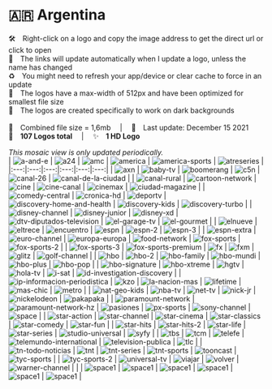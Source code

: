 🇦🇷 Argentina
===============
🛠 Right-click on a logo and copy the image address to get the direct url or click to open  
🔗 The links will update automatically when I update a logo, unless the name has changed  
♻️ You might need to refresh your app/device or clear cache to force in an update  
📐 The logos have a max-width of 512px and have been optimized for smallest file size  
🖤 The logos are created specifically to work on dark backgrounds  
   
💾 Combined file size = 1,6mb  |  📅 Last update: December 15 2021  
🎨 __107 Logos total__  |  ✨ __1 HD Logo__
   
   
*This mosaic view is only updated periodically.*  
| ![a-and-e] | ![a24] | ![amc] | ![america] | ![america-sports] | ![atreseries] |
|:---:|:---:|:---:|:---:|:---:|:---:|
| ![axn] | ![baby-tv] | ![boomerang] | ![c5n] | ![canal-26] | ![canal-de-la-ciudad] |
| ![canal-rural] | ![cartoon-network] | ![cine] | ![cine-canal] | ![cinemax] | ![ciudad-magazine] |
| ![comedy-central] | ![cronica-hd] | ![deportv] | ![discovery-home-and-health] | ![discovery-kids] | ![discovery-turbo] |
| ![disney-channel] | ![disney-junior] | ![disney-xd] | ![dtv-diputados-television] | ![el-garage-tv] | ![el-gourmet] |
| ![elnueve] | ![eltrece] | ![encuentro] | ![espn] | ![espn-2] | ![espn-3] |
| ![espn-extra] | ![euro-channel] | ![europa-europa] | ![food-network] | ![fox-sports] | ![fox-sports-2] |
| ![fox-sports-3] | ![fox-sports-premium] | ![fx] | ![fxm] | ![glitz] | ![golf-channel] |
| ![hbo] | ![hbo-2] | ![hbo-family] | ![hbo-mundi] | ![hbo-plus] | ![hbo-pop] |
| ![hbo-signature] | ![hbo-xtreme] | ![hgtv] | ![hola-tv] | ![i-sat] | ![id-investigation-discovery] |
| ![ip-informacion-periodistica] | ![kzo] | ![la-nacion-mas] | ![lifetime] | ![mas-chic] | ![metro] |
| ![nat-geo-kids] | ![nba-tv] | ![net-tv] | ![nick-jr] | ![nickelodeon] | ![pakapaka] |
| ![paramount-network] | ![paramount-network-hz] | ![pasiones] | ![px-sports] | ![sony-channel] | ![space] |
| ![star-action] | ![star-channel] | ![star-cinema] | ![star-classics] | ![star-comedy] | ![star-fun] |
| ![star-hits] | ![star-hits-2] | ![star-life] | ![star-series] | ![studio-universal] | ![syfy] |
| ![tbs] | ![tcm] | ![telefe] | ![telemundo-international] | ![television-publica] | ![tlc] |
| ![tn-todo-noticias] | ![tnt] | ![tnt-series] | ![tnt-sports] | ![tooncast] | ![tyc-sports] |
| ![tyc-sports-2] | ![universal-tv] | ![viajar] | ![volver] | ![warner-channel] |  |
| ![space1] | ![space1] | ![space1] | ![space1] | ![space1] | ![space1] |

[a-and-e]:https://raw.githubusercontent.com/cybertsotsi/tv/master/countries/argentina/a-and-e-ar.png
[a24]:https://raw.githubusercontent.com/cybertsotsi/tv/master/countries/argentina/a24-ar.png
[amc]:https://raw.githubusercontent.com/cybertsotsi/tv/master/countries/argentina/amc-ar.png
[america]:https://raw.githubusercontent.com/cybertsotsi/tv/master/countries/argentina/america-ar.png
[america-sports]:https://raw.githubusercontent.com/cybertsotsi/tv/master/countries/argentina/america-sports-ar.png
[atreseries]:https://raw.githubusercontent.com/cybertsotsi/tv/master/countries/argentina/atreseries-ar.png
[axn]:https://raw.githubusercontent.com/cybertsotsi/tv/master/countries/argentina/axn-ar.png
[baby-tv]:https://raw.githubusercontent.com/cybertsotsi/tv/master/countries/argentina/baby-tv-ar.png
[boomerang]:https://raw.githubusercontent.com/cybertsotsi/tv/master/countries/argentina/boomerang-ar.png
[c5n]:https://raw.githubusercontent.com/cybertsotsi/tv/master/countries/argentina/c5n-ar.png
[canal-26]:https://raw.githubusercontent.com/cybertsotsi/tv/master/countries/argentina/canal-26-ar.png
[canal-de-la-ciudad]:https://raw.githubusercontent.com/cybertsotsi/tv/master/countries/argentina/canal-de-la-ciudad-ar.png
[canal-rural]:https://raw.githubusercontent.com/cybertsotsi/tv/master/countries/argentina/canal-rural-ar.png
[cartoon-network]:https://raw.githubusercontent.com/cybertsotsi/tv/master/countries/argentina/cartoon-network-ar.png
[cine]:https://raw.githubusercontent.com/cybertsotsi/tv/master/countries/argentina/cine-ar-ar.png
[cine-canal]:https://raw.githubusercontent.com/cybertsotsi/tv/master/countries/argentina/cine-canal-ar.png
[cinemax]:https://raw.githubusercontent.com/cybertsotsi/tv/master/countries/argentina/cinemax-ar.png
[ciudad-magazine]:https://raw.githubusercontent.com/cybertsotsi/tv/master/countries/argentina/ciudad-magazine-ar.png
[comedy-central]:https://raw.githubusercontent.com/cybertsotsi/tv/master/countries/argentina/comedy-central-ar.png
[cronica-hd]:https://raw.githubusercontent.com/cybertsotsi/tv/master/countries/argentina/cronica-hd-ar.png
[deportv]:https://raw.githubusercontent.com/cybertsotsi/tv/master/countries/argentina/deportv-ar.png
[discovery-home-and-health]:https://raw.githubusercontent.com/cybertsotsi/tv/master/countries/argentina/discovery-home-and-health-ar.png
[discovery-kids]:https://raw.githubusercontent.com/cybertsotsi/tv/master/countries/argentina/discovery-kids-ar.png
[discovery-turbo]:https://raw.githubusercontent.com/cybertsotsi/tv/master/countries/argentina/discovery-turbo-ar.png
[disney-channel]:https://raw.githubusercontent.com/cybertsotsi/tv/master/countries/argentina/disney-channel-ar.png
[disney-junior]:https://raw.githubusercontent.com/cybertsotsi/tv/master/countries/argentina/disney-junior-ar.png
[disney-xd]:https://raw.githubusercontent.com/cybertsotsi/tv/master/countries/argentina/disney-xd-ar.png
[dtv-diputados-television]:https://raw.githubusercontent.com/cybertsotsi/tv/master/countries/argentina/dtv-diputados-television-ar.png
[el-garage-tv]:https://raw.githubusercontent.com/cybertsotsi/tv/master/countries/argentina/el-garage-tv-ar.png
[el-gourmet]:https://raw.githubusercontent.com/cybertsotsi/tv/master/countries/argentina/el-gourmet-ar.png
[elnueve]:https://raw.githubusercontent.com/cybertsotsi/tv/master/countries/argentina/elnueve-ar.png
[eltrece]:https://raw.githubusercontent.com/cybertsotsi/tv/master/countries/argentina/eltrece-ar.png
[encuentro]:https://raw.githubusercontent.com/cybertsotsi/tv/master/countries/argentina/encuentro-ar.png
[espn]:https://raw.githubusercontent.com/cybertsotsi/tv/master/countries/argentina/espn-ar.png
[espn-2]:https://raw.githubusercontent.com/cybertsotsi/tv/master/countries/argentina/espn-2-ar.png
[espn-3]:https://raw.githubusercontent.com/cybertsotsi/tv/master/countries/argentina/espn-3-ar.png
[espn-extra]:https://raw.githubusercontent.com/cybertsotsi/tv/master/countries/argentina/espn-extra-ar.png
[euro-channel]:https://raw.githubusercontent.com/cybertsotsi/tv/master/countries/argentina/euro-channel-ar.png
[europa-europa]:https://raw.githubusercontent.com/cybertsotsi/tv/master/countries/argentina/europa-europa-ar.png
[food-network]:https://raw.githubusercontent.com/cybertsotsi/tv/master/countries/argentina/food-network-ar.png
[fox-sports]:https://raw.githubusercontent.com/cybertsotsi/tv/master/countries/argentina/fox-sports-ar.png
[fox-sports-2]:https://raw.githubusercontent.com/cybertsotsi/tv/master/countries/argentina/fox-sports-2-ar.png
[fox-sports-3]:https://raw.githubusercontent.com/cybertsotsi/tv/master/countries/argentina/fox-sports-3-ar.png
[fox-sports-premium]:https://raw.githubusercontent.com/cybertsotsi/tv/master/countries/argentina/fox-sports-premium-ar.png
[fx]:https://raw.githubusercontent.com/cybertsotsi/tv/master/countries/argentina/fx-ar.png
[fxm]:https://raw.githubusercontent.com/cybertsotsi/tv/master/countries/argentina/fxm-ar.png
[glitz]:https://raw.githubusercontent.com/cybertsotsi/tv/master/countries/argentina/glitz-ar.png
[golf-channel]:https://raw.githubusercontent.com/cybertsotsi/tv/master/countries/argentina/golf-channel-ar.png
[hbo]:https://raw.githubusercontent.com/cybertsotsi/tv/master/countries/argentina/hbo-ar.png
[hbo-2]:https://raw.githubusercontent.com/cybertsotsi/tv/master/countries/argentina/hbo-2-ar.png
[hbo-family]:https://raw.githubusercontent.com/cybertsotsi/tv/master/countries/argentina/hbo-family-ar.png
[hbo-mundi]:https://raw.githubusercontent.com/cybertsotsi/tv/master/countries/argentina/hbo-mundi-ar.png
[hbo-plus]:https://raw.githubusercontent.com/cybertsotsi/tv/master/countries/argentina/hbo-plus-ar.png
[hbo-pop]:https://raw.githubusercontent.com/cybertsotsi/tv/master/countries/argentina/hbo-pop-ar.png
[hbo-signature]:https://raw.githubusercontent.com/cybertsotsi/tv/master/countries/argentina/hbo-signature-ar.png
[hbo-xtreme]:https://raw.githubusercontent.com/cybertsotsi/tv/master/countries/argentina/hbo-xtreme-ar.png
[hgtv]:https://raw.githubusercontent.com/cybertsotsi/tv/master/countries/argentina/hgtv-ar.png
[hola-tv]:https://raw.githubusercontent.com/cybertsotsi/tv/master/countries/argentina/hola-tv-ar.png
[i-sat]:https://raw.githubusercontent.com/cybertsotsi/tv/master/countries/argentina/i-sat-ar.png
[id-investigation-discovery]:https://raw.githubusercontent.com/cybertsotsi/tv/master/countries/argentina/id-investigation-discovery-ar.png
[ip-informacion-periodistica]:https://raw.githubusercontent.com/cybertsotsi/tv/master/countries/argentina/ip-informacion-periodistica-ar.png
[kzo]:https://raw.githubusercontent.com/cybertsotsi/tv/master/countries/argentina/kzo-ar.png
[la-nacion-mas]:https://raw.githubusercontent.com/cybertsotsi/tv/master/countries/argentina/la-nacion-mas-ar.png
[lifetime]:https://raw.githubusercontent.com/cybertsotsi/tv/master/countries/argentina/lifetime-ar.png
[mas-chic]:https://raw.githubusercontent.com/cybertsotsi/tv/master/countries/argentina/mas-chic-ar.png
[metro]:https://raw.githubusercontent.com/cybertsotsi/tv/master/countries/argentina/metro-ar.png
[nat-geo-kids]:https://raw.githubusercontent.com/cybertsotsi/tv/master/countries/argentina/nat-geo-kids-ar.png
[nba-tv]:https://raw.githubusercontent.com/cybertsotsi/tv/master/countries/argentina/nba-tv-ar.png
[net-tv]:https://raw.githubusercontent.com/cybertsotsi/tv/master/countries/argentina/net-tv-ar.png
[nick-jr]:https://raw.githubusercontent.com/cybertsotsi/tv/master/countries/argentina/nick-jr-ar.png
[nickelodeon]:https://raw.githubusercontent.com/cybertsotsi/tv/master/countries/argentina/nickelodeon-ar.png
[pakapaka]:https://raw.githubusercontent.com/cybertsotsi/tv/master/countries/argentina/pakapaka-ar.png
[paramount-network]:https://raw.githubusercontent.com/cybertsotsi/tv/master/countries/argentina/paramount-network-ar.png
[paramount-network-hz]:https://raw.githubusercontent.com/cybertsotsi/tv/master/countries/argentina/paramount-network-hz-ar.png
[pasiones]:https://raw.githubusercontent.com/cybertsotsi/tv/master/countries/argentina/pasiones-ar.png
[px-sports]:https://raw.githubusercontent.com/cybertsotsi/tv/master/countries/argentina/px-sports-ar.png
[sony-channel]:https://raw.githubusercontent.com/cybertsotsi/tv/master/countries/argentina/sony-channel-ar.png
[space]:https://raw.githubusercontent.com/cybertsotsi/tv/master/countries/argentina/space-ar.png
[star-action]:https://raw.githubusercontent.com/cybertsotsi/tv/master/countries/argentina/star-action-ar.png
[star-channel]:https://raw.githubusercontent.com/cybertsotsi/tv/master/countries/argentina/star-channel-ar.png
[star-cinema]:https://raw.githubusercontent.com/cybertsotsi/tv/master/countries/argentina/star-cinema-ar.png
[star-classics]:https://raw.githubusercontent.com/cybertsotsi/tv/master/countries/argentina/star-classics-ar.png
[star-comedy]:https://raw.githubusercontent.com/cybertsotsi/tv/master/countries/argentina/star-comedy-ar.png
[star-fun]:https://raw.githubusercontent.com/cybertsotsi/tv/master/countries/argentina/star-fun-ar.png
[star-hits]:https://raw.githubusercontent.com/cybertsotsi/tv/master/countries/argentina/star-hits-ar.png
[star-hits-2]:https://raw.githubusercontent.com/cybertsotsi/tv/master/countries/argentina/star-hits-2-ar.png
[star-life]:https://raw.githubusercontent.com/cybertsotsi/tv/master/countries/argentina/star-life-ar.png
[star-series]:https://raw.githubusercontent.com/cybertsotsi/tv/master/countries/argentina/star-series-ar.png
[studio-universal]:https://raw.githubusercontent.com/cybertsotsi/tv/master/countries/argentina/studio-universal-ar.png
[syfy]:https://raw.githubusercontent.com/cybertsotsi/tv/master/countries/argentina/syfy-ar.png
[tbs]:https://raw.githubusercontent.com/cybertsotsi/tv/master/countries/argentina/tbs-ar.png
[tcm]:https://raw.githubusercontent.com/cybertsotsi/tv/master/countries/argentina/tcm-ar.png
[telefe]:https://raw.githubusercontent.com/cybertsotsi/tv/master/countries/argentina/telefe-ar.png
[telemundo-international]:https://raw.githubusercontent.com/cybertsotsi/tv/master/countries/argentina/telemundo-international-ar.png
[television-publica]:https://raw.githubusercontent.com/cybertsotsi/tv/master/countries/argentina/television-publica-ar.png
[tlc]:https://raw.githubusercontent.com/cybertsotsi/tv/master/countries/argentina/tlc-ar.png
[tn-todo-noticias]:https://raw.githubusercontent.com/cybertsotsi/tv/master/countries/argentina/tn-todo-noticias-ar.png
[tnt]:https://raw.githubusercontent.com/cybertsotsi/tv/master/countries/argentina/tnt-ar.png
[tnt-series]:https://raw.githubusercontent.com/cybertsotsi/tv/master/countries/argentina/tnt-series-ar.png
[tnt-sports]:https://raw.githubusercontent.com/cybertsotsi/tv/master/countries/argentina/tnt-sports-ar.png
[tooncast]:https://raw.githubusercontent.com/cybertsotsi/tv/master/countries/argentina/tooncast-ar.png
[tyc-sports]:https://raw.githubusercontent.com/cybertsotsi/tv/master/countries/argentina/tyc-sports-ar.png
[tyc-sports-2]:https://raw.githubusercontent.com/cybertsotsi/tv/master/countries/argentina/tyc-sports-2-ar.png
[universal-tv]:https://raw.githubusercontent.com/cybertsotsi/tv/master/countries/argentina/universal-tv-ar.png
[viajar]:https://raw.githubusercontent.com/cybertsotsi/tv/master/countries/argentina/viajar-ar.png
[volver]:https://raw.githubusercontent.com/cybertsotsi/tv/master/countries/argentina/volver-ar.png
[warner-channel]:https://raw.githubusercontent.com/cybertsotsi/tv/master/countries/argentina/warner-channel-ar.png

[space1]:https://raw.githubusercontent.com/cybertsotsi/tv//master/misc/%CE%A9/space-1500.png
